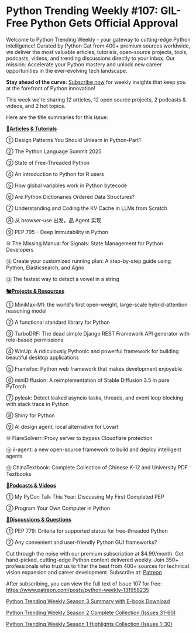 # Python Trending Weekly #107: GIL-Free Python Gets Official Approval

Welcome to Python Trending Weekly - your gateway to cutting-edge Python intelligence! Curated by Python Cat from 400+ premium sources worldwide, we deliver the most valuable articles, tutorials, open-source projects, tools, podcasts, videos, and trending discussions directly to your inbox. Our mission: Accelerate your Python mastery and unlock new career opportunities in the ever-evolving tech landscape.

**Stay ahead of the curve:** [Subscribe now](https://www.patreon.com/pythonweekly) for weekly insights that keep you at the forefront of Python innovation!

This week we're sharing 12 articles, 12 open source projects, 2 podcasts & videos, and 2 hot topics.

Here are the title summaries for this issue: 

**[🦄Articles & Tutorials](https://weekly.pythoncat.top)**


① Design Patterns You Should Unlearn in Python-Part1

② The Python Language Summit 2025

③ State of Free-Threaded Python

④ An introduction to Python for R users

⑤ How global variables work in Python bytecode

⑥ Are Python Dictionaries Ordered Data Structures?

⑦ Understanding and Coding the KV Cache in LLMs from Scratch

⑧ 从 browser-use 出发，品 Agent 实现

⑨ PEP 795 – Deep Immutability in Python

⑩ The Missing Manual for Signals: State Management for Python Developers

⑪ Create your customized running plan: A step-by-step guide using Python, Elasticsearch, and Agno

⑫ The fastest way to detect a vowel in a string

**[🐿️Projects & Resources](https://weekly.pythoncat.top)**


① MiniMax-M1: the world's first open-weight, large-scale hybrid-attention reasoning model

② A functional standard library for Python

③ TurboDRF: The dead simple Django REST Framework API generator with role-based permissions

④ WinUp: A ridiculously Pythonic and powerful framework for building beautiful desktop applications

⑤ Framefox: Python web framework that makes development enjoyable

⑥ miniDiffusion: A reimplementation of Stable Diffusion 3.5 in pure PyTorch

⑦ pyleak: Detect leaked asyncio tasks, threads, and event loop blocking with stack trace in Python

⑧ Shiny for Python

⑨ AI design agent, local alternative for Lovart

⑩ FlareSolverr: Proxy server to bypass Cloudflare protection

⑪ ii-agent: a new open-source framework to build and deploy intelligent agents

⑫ ChinaTextbook: Complete Collection of Chinese K-12 and University PDF Textbooks

**[🐢Podcasts & Videos](https://weekly.pythoncat.top)**


① My PyCon Talk This Year: Discussing My First Completed PEP

② Program Your Own Computer in Python

**[🥂Discussions & Questions](https://weekly.pythoncat.top)**


① PEP 779: Criteria for supported status for free-threaded Python

② Any convenient and user-friendly Python GUI frameworks?



Cut through the noise with our premium subscription at $4.99/month. Get hand-picked, cutting-edge Python content delivered weekly. Join 350+ professionals who trust us to filter the best from 400+ sources for technical vision expansion and career development. Subscribe at: [Patreon](https://www.patreon.com/pythonweekly)

After subscribing, you can view the full text of Issue 107 for free: https://www.patreon.com/posts/python-weekly-131958235

[Python Trending Weekly Season 3 Summary with E-book Download](https://pythoncat.top/posts/2025-04-20-sweekly)

[Python Trending Weekly Season 2 Complete Collection (Issues 31-60)](https://pythoncat.top/posts/2025-04-20-iweekly)

[Python Trending Weekly Season 1 Highlights Collection (Issues 1-30)](https://pythoncat.top/posts/2023-12-11-weekly)

